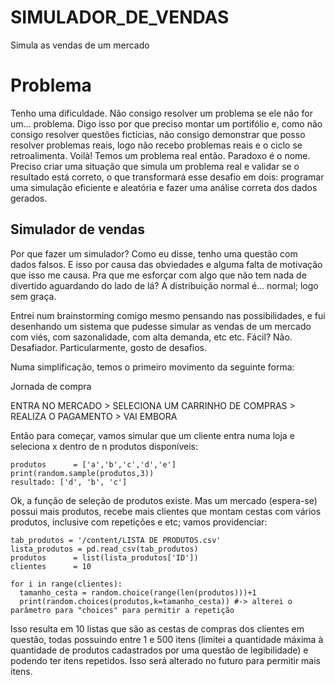 # SIMULADOR_DE_VENDAS
Simula as vendas de um mercado

# Problema
Tenho uma dificuldade. Não consigo resolver um problema se ele não for um… problema.
Digo isso por que preciso montar um portifólio e, como não consigo resolver questões fictícias, não consigo demonstrar que posso resolver problemas reais, logo não recebo problemas reais e o ciclo se retroalimenta.
Voilà!
Temos um problema real então. Paradoxo é o nome.
Preciso criar uma situação que simula um problema real e validar se o resultado está correto, o que transformará esse desafio em dois: programar uma simulação eficiente e aleatória e fazer uma análise correta dos dados gerados.

## Simulador de vendas
Por que fazer um simulador?
Como eu disse, tenho uma questão com dados falsos. E isso por causa das obviedades e alguma falta de motivação que isso me causa. Pra que me esforçar com algo que não tem nada de divertido aguardando do lado de lá? A distribuição normal é… normal; logo sem graça. 

Entrei num brainstorming comigo mesmo pensando nas possibilidades, e fui desenhando um sistema que pudesse simular as vendas de um mercado com viés, com sazonalidade, com alta demanda, etc etc.
Fácil? Não. Desafiador. Particularmente, gosto de desafios.

Numa simplificação, temos o primeiro movimento da seguinte forma:

Jornada de compra

ENTRA NO MERCADO > SELECIONA UM CARRINHO DE COMPRAS > REALIZA O PAGAMENTO > VAI EMBORA

Então para começar, vamos simular que um cliente entra numa loja e seleciona x dentro de n produtos disponíveis:

    produtos      = ['a','b','c','d','e']
    print(random.sample(produtos,3))
    resultado: ['d', 'b', 'c']

Ok, a função de seleção de produtos existe. 
Mas um mercado (espera-se) possui mais produtos, recebe mais clientes que montam cestas com vários produtos, inclusive com repetições e etc; vamos providenciar:
    
    tab_produtos = '/content/LISTA DE PRODUTOS.csv'  
    lista_produtos = pd.read_csv(tab_produtos)
    produtos      = list(lista_produtos['ID'])
    clientes      = 10
    
    for i in range(clientes):
      tamanho_cesta = random.choice(range(len(produtos)))+1
      print(random.choices(produtos,k=tamanho_cesta)) #-> alterei o parâmetro para "choices" para permitir a repetição
        
Isso resulta em 10 listas que são as cestas de compras dos clientes em questão, todas possuindo entre 1 e 500 itens (limitei a quantidade máxima à quantidade de produtos cadastrados por uma questão de legibilidade) e podendo ter itens repetidos. Isso será alterado no futuro para permitir mais itens.
    

